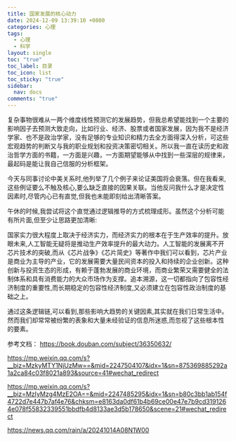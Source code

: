 ```yaml
---
title: 国家发展的核心动力
date: 2024-12-09 13:39:10 +0800
categories: 心理
tags:
  - 心理
  - 科学
layout: single
toc: "true"
toc_label: 目录
toc_icon: list
toc_sticky: "true"
sidebar:
  nav: docs
comments: "true"
---
```


复杂事物很难从一两个维度线性预测它的发展趋势，但我总希望能找到一个主要的影响因子去预测大致走向，比如行业、经济、股票或者国家发展，因为我不是经济学家、也不是政治学家，没有足够的专业知识和精力去全方面得深入分析，可这些宏观趋势的判断又与我的职业规划和投资决策密切相关。所以我一直在读历史和政治哲学方面的书籍，一方面是兴趣，一方面期望能够从中找到一些深层的规律来，最起码是能让我自己信服的分析框架。

今天与同事讨论中美关系时,他列举了几个例子来论证美国将会衰落。但在我看来,这些例证要么不触及核心,要么缺乏直接的因果关联。当他反问我什么才是决定性因素时,尽管内心已有直觉,但我也未能即刻给出清晰答案。

午休的时候,我尝试将这个直觉通过逻辑推导的方式梳理成形。虽然这个分析可能有所片面,但至少让思路更加清晰:

国家实力很大程度上取决于经济实力，而经济实力的根本在于生产效率的提升。放眼未来,人工智能无疑将是推动生产效率提升的最大动力。人工智能的发展离不开芯片技术的突破,而从《芯片战争》《芯片简史》等著作中我们可以看到，芯片产业是商业为主导的产业，它的发展需要大量民间资本的投入和持续的企业创新。这种创新与投资生态的形成，有赖于蓬勃发展的商业环境，而商业繁荣又需要健全的法制体系和具有消费能力的大众市场作为支撑。追本溯源，这一切都指向了包容性经济制度的重要性,而长期稳定的包容性经济制度,又必须建立在包容性政治制度的基础之上。

通过这条逻辑链,可以看到,那些影响大趋势的关键因素,其实就在我们日常生活中。然而我们却常常被纷繁的表象和大量未经验证的信息所迷惑,而忽视了这些根本性的要素。


参考文档：
https://book.douban.com/subject/36350632/

https://mp.weixin.qq.com/s?__biz=MzkyMTY1NjUzMw==&mid=2247504107&idx=1&sn=875369885292a1a2ca84c03f8021a893&source=41#wechat_redirect

https://mp.weixin.qq.com/s?__biz=MzIyMzg4MzE2OA==&mid=2247485295&idx=1&sn=b80c3bb1ab154f4722d7e447b7af4e76&chksm=e8163da0df61b4b69ce00e47e7b9cd3191264e078f55832339551bbdfb4d8133ae3d5b178650&scene=21#wechat_redirect

https://news.qq.com/rain/a/20241014A08N1W00